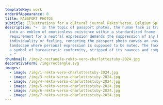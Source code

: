 ```yaml
---
templateKey: work
orderOfAppearance: 0
title: PASSPORT PHOTOS
subtitle: Illustrations for a cultural journal Rekto:Verso, Belgium Spring 2024
description: "«  In the topic of passport photos, the human face is transformed
  into an emblem of emotionless existence within a standardized frame. The
  requirement for a neutral expression demands the suppression of any hint of
  individuality or feeling, rendering the passport photo canvas an uncanny
  landscape where personal expression is supposed to be muted. The face becomes
  a symbol of bureaucratic conformity, stripped of its nuances and complexities.
  » "
thumbnail: /img/2-rectangle-rekto-vero-charlottestuby-2024.jpg
decorativeForm: /img/rectangle.svg
images:
  - image: /img/1-rekto-vero-charlottestuby-2024.jpg
  - image: /img/3-rekto-verso-charlottestuby-2024.jpg
  - image: /img/4-rekto-verso-charlottestuby-2024.jpg
  - image: /img/5-rekto-verso-charlottestuby-2024.jpg
  - image: /img/6-rekto-verso-charlottestuby-2024.jpg
  - image: /img/7-rekto-verso-charlottestuby-2024.jpg
---
```

